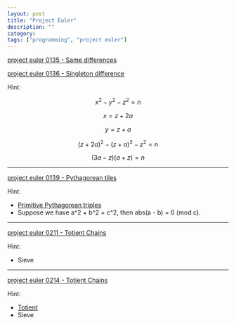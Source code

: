 ```yaml
---
layout: post
title: "Project Euler"
description: ""
category:
tags: ["programming", "project euler"]
---
```


[project euler 0135 - Same differences](https://projecteuler.net/problem=135)

[project euler 0136 - Singleton difference](https://projecteuler.net/problem=136)


Hint:

$$x^2 - y^2 - z^2 = n$$

$$x = z + 2a$$

$$y = z + a$$

$$(z + 2a)^2 - (z + a)^2 - z^2 = n$$

$$(3a - z)(a + z) = n$$

---

[project euler 0139 - Pythagorean tiles](https://projecteuler.net/problem=139)

Hint:

* [Primitive Pythagorean triples](http://en.wikipedia.org/wiki/Integer_triangle)
* Suppose we have a^2 + b^2 = c^2, then abs(a - b) = 0 (mod c).

---

[project euler 0211 - Totient Chains](https://projecteuler.net/problem=211)

Hint:

* Sieve

---

[project euler 0214 - Totient Chains](https://projecteuler.net/problem=214)

Hint:

* [Totient](http://en.wikipedia.org/wiki/Euler's_totient_function)
* Sieve
